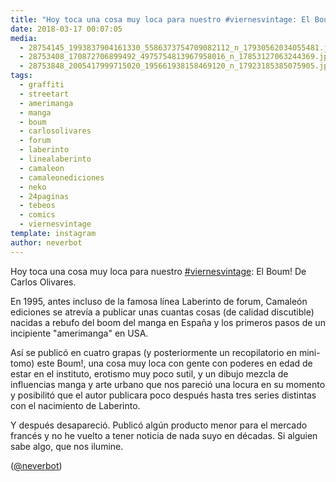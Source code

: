 ```yaml
---
title: "Hoy toca una cosa muy loca para nuestro #viernesvintage: El Boum! De Carlos Olivares"
date: 2018-03-17 00:07:05
media: 
  - 28754145_1993837904161330_5586373754709082112_n_17930562034055481.jpg
  - 28753408_170872706899492_4975754813967958016_n_17853127063244369.jpg
  - 28753848_2005417999715020_195661938158469120_n_17923185385075905.jpg
tags: 
  - graffiti
  - streetart
  - amerimanga
  - manga
  - boum
  - carlosolivares
  - forum
  - laberinto
  - linealaberinto
  - camaleon
  - camaleonediciones
  - neko
  - 24paginas
  - tebeos
  - comics
  - viernesvintage
template: instagram
author: neverbot
---
```


Hoy toca una cosa muy loca para nuestro [#viernesvintage](/tags/viernesvintage): El Boum! De Carlos Olivares.


En 1995, antes incluso de la famosa línea Laberinto de forum, Camaleón ediciones se atrevía a publicar unas cuantas cosas (de calidad discutible) nacidas a rebufo del boom del manga en España y los primeros pasos de un incipiente "amerimanga" en USA.


Así se publicó en cuatro grapas (y posteriormente un recopilatorio en mini-tomo) este Boum!, una cosa muy loca con gente con poderes en edad de estar en el instituto, erotismo muy poco sutil, y un dibujo mezcla de influencias manga y arte urbano que nos pareció una locura en su momento y posibilitó que el autor publicara poco después hasta tres series distintas con el nacimiento de Laberinto.


Y después desapareció. Publicó algún producto menor para el mercado francés y no he vuelto a tener noticia de nada suyo en décadas. Si alguien sabe algo, que nos ilumine.


([@neverbot](https://instagram.com/neverbot))
